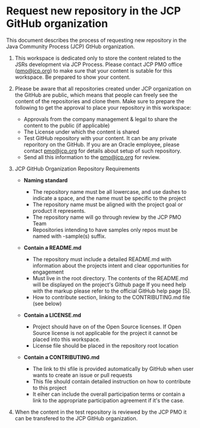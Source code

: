 # Request new repository in the JCP GitHub organization

This document describes the process of requesting new repository in the Java Community Process (JCP) GtHub organization.

1. This workspace is dedicated only to store the content related to the JSRs development via JCP Process.
Please contact JCP PMO office (pmo@jcp.org) to make sure that your content is sutable for this workspace. Be prepared to show your content.

2. Please be aware that all repositories created under JCP organization on the GitHub are public, which means that people can freely see the content of the repositories
and clone them. Make sure to prepare the following to get the approval to place your repository in this workspace:

   * Approvals from the company management & legal to share the content to the public (if applicable)
   * The License under which the content is shared
   * Test GitHub repository with your content. It can be any private reporitory on the GitHub. If you are an Oracle employee, please contact pmo@jcp.org for details about setup of such repository. 
   * Send all this information to the pmo@jcp.org for review.


3. JCP GitHub Organization Repository Requirements

   * __Naming standard__

      * The repository name must be all lowercase, and use dashes to indicate a space, and the name must be specific to the project
      * The repository name must be aligned with the project goal or product it represents.
      * The repository name will go through review by the JCP PMO Team
      * Repositories intending to have samples only repos must be named with -sample(s) suffix.


   * __Contain a README.md__

      * The repository must include a detailed README.md with information about the projects intent and clear opportunities for engagement
      * Must live in the root directory. The contents of the README.md will be displayed on the project's Github page
        If you need help with the markup please refer to the official GitHub help page [5].
      * How to contribute section, linking to the CONTRIBUTING.md file (see below)

   * __Contain a LICENSE.md__
  
      * Project should have on of the Open Source licenses. If Open Source license is not applicable for the project it cannot be placed into this workspace.
      * License file should be placed in the repository root location

   * __Contain a CONTRIBUTING.md__

      * The link to thi sfile is provided automatically by GitHub when user wants to create an issue or pull requests
      * This file should contain detailed instruction on how to contribute to this project
      * It eiher can include the overall participation terms or contain a link to the appropriate participation agreement if it's the case.


4. When the content in the test repository is reviewed by the JCP PMO it can be transfered to the JCP GitHub organization. 